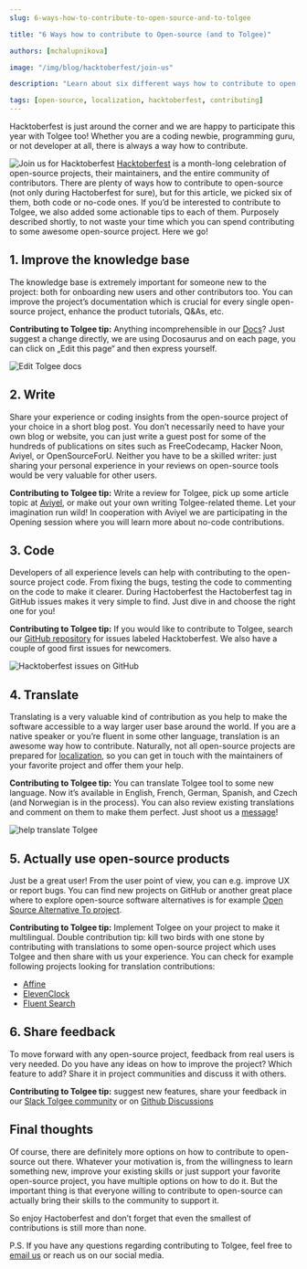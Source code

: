 ```yaml
---
slug: 6-ways-how-to-contribute-to-open-source-and-to-tolgee

title: "6 Ways how to contribute to Open-source (and to Tolgee)"

authors: [mchalupnikova]

image: "/img/blog/hacktoberfest/join-us"

description: "Learn about six different ways how to contribute to open-source projects during Hacktoberfest. Explore how to contribute to Tolgee project."

tags: [open-source, localization, hacktoberfest, contributing]
---
```

Hacktoberfest is just around the corner and we are happy to participate this year with Tolgee too! Whether you are a coding newbie, programming guru, or not developer at all, there is always a way how to contribute. 

<!--truncate-->
![Join us for Hacktoberfest](/img/blog/hacktoberfest/join-us.png)
[Hacktoberfest](https://hacktoberfest.com) is a month-long celebration of open-source projects, their maintainers, and the entire community of contributors. There are plenty of ways how to contribute to open-source (not only during Hactoberfest for sure), but for this article, we picked six of them, both code or no-code ones. If you’d be interested to contribute to Tolgee, we also added some actionable tips to each of them.  Purposely described shortly, to not waste your time which you can spend contributing to some awesome open-source project. Here we go! 

## 1. Improve the knowledge base 
The knowledge base is extremely important for someone new to the project: both for onboarding new users and other contributors too. 
You can improve the project’s documentation which is crucial for every single open-source project, enhance the product tutorials, Q&As, etc.

**Contributing to Tolgee tip:** Anything incomprehensible in our [Docs](/docs/)? Just suggest a change directly, we are using Docosaurus and on each page, you can click on „Edit this page“ and then express yourself. 

![Edit Tolgee docs](/img/blog/hacktoberfest/edit-docs.png)
## 2. Write

Share your experience or coding insights from the open-source project of your choice in a short blog post. You don’t necessarily need to have your own blog or website, you can just write a guest post for some of the hundreds of publications on sites such as FreeCodecamp, Hacker Noon, Aviyel, or OpenSourceForU. Neither you have to be a skilled writer: just sharing your personal experience in your reviews on open-source tools would be very valuable for other users.

**Contributing to Tolgee tip:** Write a review for Tolgee, pick up some article topic at [Aviyel](https://aviyel.com), or make out your own writing Tolgee-related theme. Let your imagination run wild! In cooperation with Aviyel we are participating in the Opening session where you will learn more about no-code contributions.

## 3. Code

Developers of all experience levels can help with contributing to the open-source project code. From fixing the bugs, testing the code to commenting on the code to make it clearer. During Hactoberfest the Hactoberfest tag in GitHub issues makes it very simple to find. Just dive in and choose the right one for you! 

**Contributing to Tolgee tip:** If you would like to contribute to Tolgee, search our [GitHub repository](https://github.com/tolgee/tolgee-platform) for issues labeled Hacktoberfest. We also have a couple of good first issues for newcomers. 

![Hacktoberfest issues on GitHub](/img/blog/hacktoberfest/hacktoberfest-issues.png)

## 4. Translate

Translating is a very valuable kind of contribution as you help to make the software accessible to a way larger user base around the world. If you are a native speaker or you’re fluent in some other language, translation is an awesome way how to contribute. Naturally, not all open-source projects are prepared for [localization](/blog/localization-basics-S01E01), so you can get in touch with the maintainers of your favorite project and offer them your help. 

**Contributing to Tolgee tip:** You can translate Tolgee tool to some new language. Now it’s available in English, French, German, Spanish, and Czech (and Norwegian is in the process). You can also review existing translations and comment on them to make them perfect.  Just shoot us a [message](mailto:info@tolgee.io)!

![help translate Tolgee](/img/blog/hacktoberfest/translate-tolgee.png)

## 5. Actually use open-source products

Just be a great user! From the user point of view, you can e.g. improve UX or report bugs. You can find new projects on GitHub or another great place where to explore open-source software alternatives is for example [Open Source Alternative To project](https://www.opensourcealternative.to).

**Contributing to Tolgee tip:** Implement Tolgee on your project to make it multilingual.
Double contribution tip: kill two birds with one stone by contributing with translations to some open-source project which uses Tolgee and then share with us your experience. You can check for example following projects looking for translation contributions:

- [Affine](https://docs.affine.pro/affine/internationalization/operation-guide) 
- [ElevenClock](https://github.com/martinet101/ElevenClock/wiki#translating-elevenclock) 
- [Fluent Search](https://www.fluentsearch.net/posts/fluent-search-version-09910) 

## 6. Share feedback

To move forward with any open-source project, feedback from real users is very needed. Do you have any ideas on how to improve the project? Which feature to add? Share it in project communities and discuss it with others. 

**Contributing to Tolgee tip:** suggest new features, share your feedback in our [Slack Tolgee community](https://join.slack.com/t/tolgeecommunity/shared_invite/zt-195isb5u8-_RcSRgVJfvgsPpOBIok~IQ) or on [Github Discussions](https://github.com/tolgee/tolgee-platform/discussions)

## Final thoughts
Of course, there are definitely more options on how to contribute to open-source out there. Whatever your motivation is, from the willingness to learn something new, improve your existing skills or just support your favorite open-source project, you have multiple options on how to do it. But the important thing is that everyone willing to contribute to open-source can actually bring their skills to the community to support it. 

So enjoy Hactoberfest and don’t forget that even the smallest of contributions is still more than none. 

P.S. If you have any questions regarding contributing to Tolgee, feel free to [email us](mailto:info@tolgee.io) or reach us on our social media.
